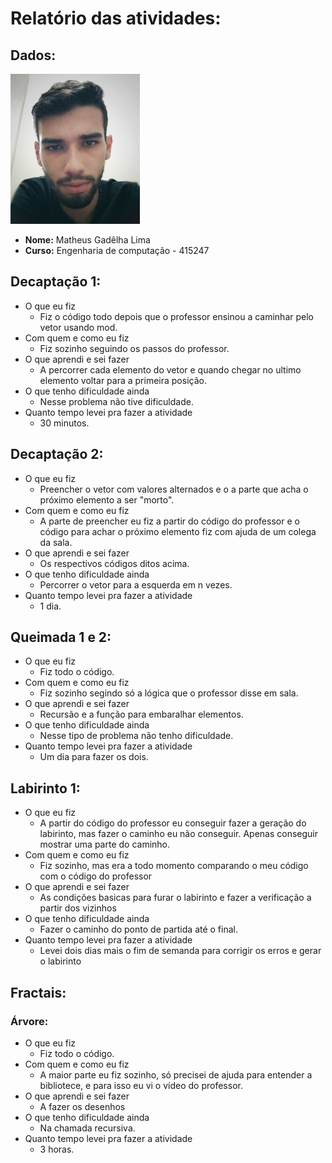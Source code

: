 # Relatório das atividades:

## Dados:
![](perfil.jpg)
- **Nome:** Matheus Gadêlha Lima
- **Curso:** Engenharia de computação - 415247

## Decaptação 1:
- O que eu fiz
    - Fiz o código todo depois que o professor ensinou a caminhar pelo vetor usando mod.
- Com quem e como eu fiz
    - Fiz sozinho seguindo os passos do professor.
- O que aprendi e sei fazer
    - A percorrer cada elemento do vetor e quando chegar no ultimo elemento voltar para a primeira posição.
- O que tenho dificuldade ainda
    - Nesse problema não tive dificuldade.
- Quanto tempo levei pra fazer a atividade
    - 30 minutos.
    

## Decaptação 2:
- O que eu fiz
    - Preencher o vetor com valores alternados e o a parte que acha o próximo elemento a ser "morto".
- Com quem e como eu fiz
    - A parte de preencher eu fiz a partir do código do professor e o código para achar o próximo elemento fiz com ajuda de um colega da sala.
- O que aprendi e sei fazer
    - Os respectivos códigos ditos acima.
- O que tenho dificuldade ainda
    - Percorrer o vetor para a esquerda em n vezes.  
- Quanto tempo levei pra fazer a atividade
    - 1 dia.

## Queimada 1 e 2:
- O que eu fiz
    - Fiz todo o código.
- Com quem e como eu fiz
    - Fiz sozinho segindo só a lógica que o professor disse em sala.
- O que aprendi e sei fazer
    - Recursão e a função para embaralhar elementos.
- O que tenho dificuldade ainda
    - Nesse tipo de problema não tenho dificuldade.
- Quanto tempo levei pra fazer a atividade
    - Um dia para fazer os dois.

## Labirinto 1:
- O que eu fiz
    - A partir do  código do professor eu conseguir fazer a geração do labirinto, mas fazer o caminho eu não conseguir. Apenas conseguir mostrar uma parte do caminho.
- Com quem e como eu fiz
    - Fiz sozinho, mas era a todo momento comparando o meu código com o código do professor 
- O que aprendi e sei fazer
    - As condições basicas para furar o labirinto e fazer a verificação a partir dos vizinhos
- O que tenho dificuldade ainda
    - Fazer o caminho do ponto de partida até o final.
- Quanto tempo levei pra fazer a atividade
    - Levei dois dias mais o fim de semanda para corrigir os erros e gerar o labirinto

## Fractais: 
### Árvore:
- O que eu fiz
    - Fiz todo o código.
- Com quem e como eu fiz
    - A maior parte eu fiz sozinho, só precisei de ajuda para entender a bibliotece, e para isso eu vi o vídeo do professor.
- O que aprendi e sei fazer
    - A fazer os desenhos
- O que tenho dificuldade ainda
    - Na chamada recursiva.
- Quanto tempo levei pra fazer a atividade
    - 3 horas.

